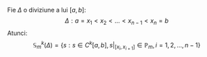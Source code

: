 Fie $\Delta$ o diviziune a lui $[a,b]$:
$$
\Delta:a=x_1\lt x_2\lt \dots\lt x_{n-1}\lt x_n=b
$$
Atunci:
$$
\mathbb{S}_m^k(\Delta)=\{s:s\in C^k[a,b],s|_{[x_i,x_{i+1}]}\in\mathbb{P}_m,i=1,2,\dots,n-1\}
$$